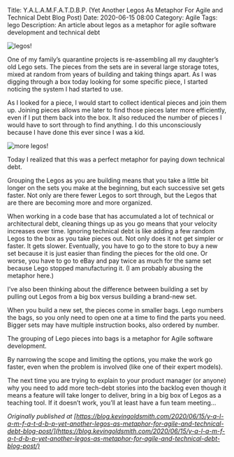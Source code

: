 Title: Y.A.L.A.M.F.A.T.D.B.P. (Yet Another Legos As Metaphor For Agile and Technical Debt Blog Post)
Date: 2020-06-15 08:00
Category: Agile
Tags: lego
Description: An article about legos as a metaphor for agile software development and technical debt

<span class="image main">![legos!]({static}/articles/images/KevinGoldsmith-legos-20200613-1200x762.jpg)</span>

One of my family’s quarantine projects is re-assembling all my daughter’s old Lego sets. The pieces from the sets are in several large storage totes, mixed at random from years of building and taking things apart. As I was digging through a box today looking for some specific piece, I started noticing the system I had started to use.

As I looked for a piece, I would start to collect identical pieces and join them up. Joining pieces allows me later to find those pieces later more efficiently, even if I put them back into the box. It also reduced the number of pieces I would have to sort through to find anything. I do this unconsciously because I have done this ever since I was a kid.

<span class="image main">![more legos!]({static}/articles/images/IMG_20200613_133623.jpg)</span>

Today I realized that this was a perfect metaphor for paying down technical debt.

Grouping the Legos as you are building means that you take a little bit longer on the sets you make at the beginning, but each successive set gets faster. Not only are there fewer Legos to sort through, but the Legos that are there are becoming more and more organized.

When working in a code base that has accumulated a lot of technical or architectural debt, cleaning things up as you go means that your velocity increases over time. Ignoring technical debt is like adding a few random Legos to the box as you take pieces out. Not only does it not get simpler or faster. It gets slower. Eventually, you have to go to the store to buy a new set because it is just easier than finding the pieces for the old one. Or worse, you have to go to eBay and pay twice as much for the same set because Lego stopped manufacturing it. (I am probably abusing the metaphor here.)

I’ve also been thinking about the difference between building a set by pulling out Legos from a big box versus building a brand-new set.

When you build a new set, the pieces come in smaller bags. Lego numbers the bags, so you only need to open one at a time to find the parts you need. Bigger sets may have multiple instruction books, also ordered by number.

The grouping of Lego pieces into bags is a metaphor for Agile software development.

By narrowing the scope and limiting the options, you make the work go faster, even when the problem is involved (like one of their expert models).

The next time you are trying to explain to your product manager (or anyone) why you need to add more tech-debt stories into the backlog even though it means a feature will take longer to deliver, bring in a big box of Legos as a teaching tool. If it doesn’t work, you’ll at least have a fun team meeting…

*Originally published at [https://blog.kevingoldsmith.com/2020/06/15/y-a-l-a-m-f-a-t-d-b-p-yet-another-legos-as-metaphor-for-agile-and-technical-debt-blog-post/](https://blog.kevingoldsmith.com/2020/06/15/y-a-l-a-m-f-a-t-d-b-p-yet-another-legos-as-metaphor-for-agile-and-technical-debt-blog-post/)*